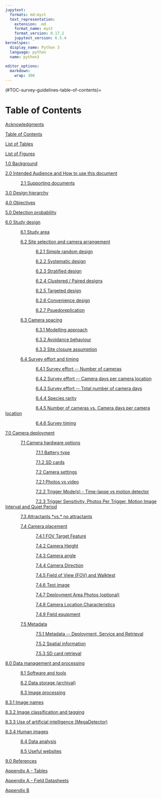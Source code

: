 ```yaml
---
jupytext:
  formats: md:myst
  text_representation:
    extension: .md
    format_name: myst
    format_version: 0.17.2
    jupytext_version: 6.5.4
kernelspec:
  display_name: Python 3
  language: python
  name: python3
  
editor_options:
  markdown:
    wrap: 300
---
```


(#TOC-survey-guidelines-table-of-contents)=
# Table of Contents

[Acknowledgments](#TOC-survey-guidelines-acknowledgments)

[Table of Contents](#TOC-survey-guidelines-table-of-contents)

[List of Tables](#TOC-survey-guidelines-list-of-tables)

[List of Figures](#TOC-survey-guidelines-list-of-figures)

[1.0 Background](#TOC-survey-guidelines-background)

[2.0 Intended Audience and How to use this document](#TOC-survey-guidelines-intended-audience-and-how-to-use-this-document)

<font color='#FFFFFF'>............</font>[2.1 Supporting documents](#TOC-survey-guidelines-supporting-documents)

[3.0 Design hierarchy](#TOC-survey-guidelines-design-hierarchy)

[4.0 Objectives](#TOC-survey-guidelines-objectives)

[5.0 Detection probability](#TOC-survey-guidelines-detection-probability)
 
[6.0 Study design](#TOC-survey-guidelines-study-design)

<font color='#FFFFFF'>............</font>[6.1 Study area](#TOC-survey-guidelines-study-area)

<font color='#FFFFFF'>............</font>[6.2 Site selection and camera arrangement](#TOC-survey-guidelines-site-selection-and-camera-arrangement)

<font color='#FFFFFF'>........................</font>[6.2.1 Simple random design](#TOC-survey-guidelines-Random)

<font color='#FFFFFF'>........................</font>[6.2.2 Systematic design](#TOC-survey-guidelines-Systematic)

<font color='#FFFFFF'>........................</font>[6.2.3 Stratified design](#TOC-survey-guidelines-Stratified)

<font color='#FFFFFF'>........................</font>[6.2.4 Clustered / Paired designs](#TOC-survey-guidelines-Clustered-Paired)

<font color='#FFFFFF'>........................</font>[6.2.5 Targeted design](#TOC-survey-guidelines-Targeted)

<font color='#FFFFFF'>........................</font>[6.2.6 Convenience design](#TOC-survey-guidelines-Convenience)

<font color='#FFFFFF'>........................</font>[6.2.7 Psuedoreplication](#TOC-survey-guidelines-psuedoreplication)

<font color='#FFFFFF'>............</font>[6.3 Camera spacing](#TOC-survey-guidelines-camera-spacing)

<font color='#FFFFFF'>........................</font>[6.3.1 Modelling approach](#TOC-survey-guidelines-modelling-approach)

<font color='#FFFFFF'>........................</font>[6.3.2 Avoidance behaviour](#TOC-survey-guidelines-avoidance-behaviour)

<font color='#FFFFFF'>........................</font>[6.3.3 Site closure assumption](#TOC-survey-guidelines-site-closure-assumption)

<font color='#FFFFFF'>............</font>[6.4 Survey effort and timing](#TOC-survey-guidelines-survey-effort-and-timing)

<font color='#FFFFFF'>........................</font>[6.4.1 Survey effort -- Number of cameras](#TOC-survey-guidelines-survey-effort-number-of-cameras)

<font color='#FFFFFF'>........................</font>[6.4.2 Survey effort -- Camera days per camera location](#TOC-survey-guidelines-survey-effort-camera-days-per-camera-location)

<font color='#FFFFFF'>........................</font>[6.4.3 Survey effort -- Total number of camera days](#TOC-survey-guidelines-survey-effort-total-number-of-camera-days)

<font color='#FFFFFF'>........................</font>[6.4.4 Species rarity](#TOC-survey-guidelines-species-rarity)

<font color='#FFFFFF'>........................</font>[6.4.5 Number of cameras vs. Camera days per camera location](#TOC-survey-guidelines-number-of-camera-vs-camera-days-per-camera-location)

<font color='#FFFFFF'>........................</font>[6.4.6 Survey timing](#TOC-survey-guidelines-survey-timing)

[7.0 Camera deployment](#TOC-survey-guidelines-camera-deployment)

<font color='#FFFFFF'>............</font>[7.1 Camera hardware options](#TOC-survey-guidelines-camera-hardware-options)

<font color='#FFFFFF'>........................</font>[7.1.1 Battery type](#TOC-survey-guidelines-battery-type)

<font color='#FFFFFF'>........................</font>[7.1.2 SD cards](#TOC-survey-guidelines-sd-cards)

<font color='#FFFFFF'>........................</font>[7.2 Camera settings](#TOC-survey-guidelines-camera-settings)

<font color='#FFFFFF'>........................</font>[7.2.1 Photos vs video](#TOC-survey-guidelines-photos-vs-video)

<font color='#FFFFFF'>........................</font>[7.2.2 Trigger Mode(s) - Time-lapse vs motion detector](#TOC-survey-guidelines-trigger-modes-timelapse-vs-motion-detector)

<font color='#FFFFFF'>........................</font>[7.2.3 Trigger Sensitivity, Photos Per Trigger, Motion Image Interval and Quiet Period](#TOC-survey-guidelines-trigger-sensitivity-photos-per-trigger-motion-image-interval-and-quiet-period)

<font color='#FFFFFF'>............</font>[7.3 Attractants \*vs.\* no attractants](#TOC-survey-guidelines-attractants-vs-no-attractants)

<font color='#FFFFFF'>............</font>[7.4 Camera placement](#TOC-survey-guidelines-camera-placement)

<font color='#FFFFFF'>........................</font>[7.4.1 FOV Target Feature](#TOC-survey-guidelines-fov-target-feature)

<font color='#FFFFFF'>........................</font>[7.4.2 Camera Height](#TOC-survey-guidelines-camera-height)

<font color='#FFFFFF'>........................</font>[7.4.3 Camera angle](#TOC-survey-guidelines-camera-angle)

<font color='#FFFFFF'>........................</font>[7.4.4 Camera Direction](#TOC-survey-guidelines-camera-direction)

<font color='#FFFFFF'>........................</font>[7.4.5 Field of View (FOV) and Walktest](#TOC-survey-guidelines-fov-and-walktest)

<font color='#FFFFFF'>........................</font>[7.4.6 Test image](#TOC-survey-guidelines-test-image)

<font color='#FFFFFF'>........................</font>[7.4.7 Deployment Area Photos (optional)](#TOC-survey-guidelines-deployment-area-photos-optional)

<font color='#FFFFFF'>........................</font>[7.4.8 Camera Location Characteristics](#TOC-survey-guidelines-Camera-location-characteristics)

<font color='#FFFFFF'>........................</font>[7.4.9 Field equipment](#TOC-survey-guidelines-Field-equipment)

<font color='#FFFFFF'>............</font>[7.5 Metadata](#TOC-survey-guidelines-metadata)

<font color='#FFFFFF'>........................</font>[7.5.1 Metadata -- Deployment, Service and Retrieval](#TOC-survey-guidelines-metadata-deployment-service-and-retrieval)

<font color='#FFFFFF'>........................</font>[7.5.2 Spatial information](#TOC-survey-guidelines-metadata-spatial-information)

<font color='#FFFFFF'>........................</font>[7.5.3 SD card retrieval](#TOC-survey-guidelines-metadata-sd-card-retrieval)

[8.0 Data management and processing](#TOC-survey-guidelines-data-management-and-processing)

<font color='#FFFFFF'>............</font>[8.1 Software and tools](#TOC-survey-guidelines-software-tools)

<font color='#FFFFFF'>............</font>[8.2 Data storage (archival)](#TOC-survey-guidelines-data-storage-archival)

<font color='#FFFFFF'>............</font>[8.3 Image processing](#TOC-survey-guidelines-image-processing)

[8.3.1 Image names](#TOC-survey-guidelines-image-names)

[8.3.2 Image classification and tagging](#TOC-survey-guidelines-image-classification-and-tagging)

[8.3.3 Use of artificial intelligence (MegaDetector)](#TOC-survey-guidelines-use-of-artificial-intelligence-megadetector)

[8.3.4 Human images](#TOC-survey-guidelines-human-images)

<font color='#FFFFFF'>............</font>[8.4 Data analysis](#TOC-survey-guidelines-data-analysis)

<font color='#FFFFFF'>............</font>[8.5 Useful websites](#TOC-survey-guidelines-useful-websites)

[9.0 References](#TOC-survey-guidelines-references)

[Appendix A - Tables](#TOC-survey-guidelines-appendix-a-tables)

[Appendix A - Field Datasheets](#TOC-survey-guidelines-appendix-a-field-datasheets)

[Appendix B](#TOC-survey-guidelines-appendix-b)
